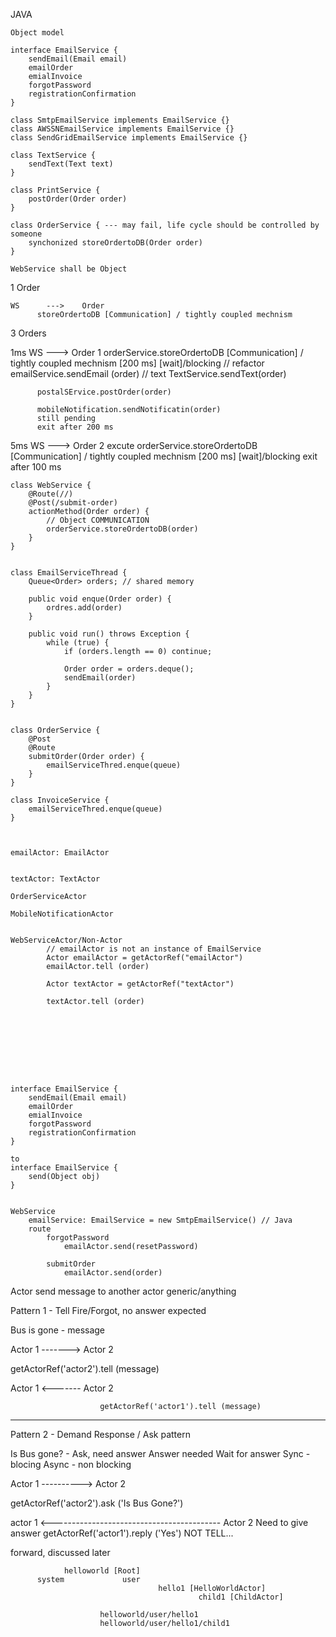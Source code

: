 JAVA

    Object model

    interface EmailService {
        sendEmail(Email email)
        emailOrder
        emialInvoice
        forgotPassword
        registrationConfirmation
    }

    class SmtpEmailService implements EmailService {}
    class AWSSNEmailService implements EmailService {}
    class SendGridEmailService implements EmailService {}

    class TextService {
        sendText(Text text)
    }

    class PrintService {
        postOrder(Order order)
    }

    class OrderService { --- may fail, life cycle should be controlled by someone
        synchonized storeOrdertoDB(Order order)
    }

    WebService shall be Object

1 Order

    WS      --->    Order 
          storeOrdertoDB [Communication] / tightly coupled mechnism

3 Orders 

1ms      WS      --->    Order 1
          orderService.storeOrdertoDB [Communication] / tightly coupled mechnism [200 ms] [wait]/blocking
          // refactor
          emailService.sendEmail (order)
          // text
          TextService.sendText(order)

          postalSErvice.postOrder(order)

          mobileNotification.sendNotificatin(order)
          still pending 
          exit after 200 ms
5ms      WS      --->    Order 2
          excute orderService.storeOrdertoDB [Communication] / tightly coupled mechnism [200 ms] [wait]/blocking
            exit after 100 ms 



    class WebService {
        @Route(//)
        @Post(/submit-order)
        actionMethod(Order order) {
            // Object COMMUNICATION
            orderService.storeOrdertoDB(order)
        }
    }


    class EmailServiceThread {
        Queue<Order> orders; // shared memory

        public void enque(Order order) {
            ordres.add(order)
        }

        public void run() throws Exception {
            while (true) {
                if (orders.length == 0) continue;

                Order order = orders.deque();
                sendEmail(order)
            }
        }
    }


    class OrderService {
        @Post
        @Route
        submitOrder(Order order) {
            emailServiceThred.enque(queue)
        }
    }

    class InvoiceService {
        emailServiceThred.enque(queue)
    }



    emailActor: EmailActor 
        

    textActor: TextActor

    OrderServiceActor

    MobileNotificationActor


    WebServiceActor/Non-Actor
            // emailActor is not an instance of EmailService
            Actor emailActor = getActorRef("emailActor")
            emailActor.tell (order)

            Actor textActor = getActorRef("textActor")

            textActor.tell (order)









    interface EmailService {
        sendEmail(Email email)
        emailOrder
        emialInvoice
        forgotPassword
        registrationConfirmation
    }

    to 
    interface EmailService {
        send(Object obj)
    }


    WebService
        emailService: EmailService = new SmtpEmailService() // Java
        route 
            forgotPassword
                emailActor.send(resetPassword)

            submitOrder
                emailActor.send(order)


Actor send message to another actor 
           generic/anything

Pattern 1 - Tell Fire/Forgot, no answer expected

Bus is gone - message

Actor 1    ------->    Actor 2

getActorRef('actor2').tell (message)

Actor 1    <-------    Actor 2

                        getActorRef('actor1').tell (message)
----

Pattern 2 - Demand Response / Ask pattern

Is Bus gone? - Ask, need answer
    Answer needed
        Wait for answer
            Sync - blocing
            Async - non blocking


Actor 1                                          ----------> Actor 2

getActorRef('actor2').ask ('Is Bus Gone?')

actor 1          <------------------------------------------ Actor 2
                                      Need to give answer
                                      getActorRef('actor1').reply ('Yes')
                                        NOT TELL...

forward, discussed later


                helloworld [Root]
          system             user
                                     hello1 [HelloWorldActor]
                                              child1 [ChildActor]
                                     
                        helloworld/user/hello1
                        helloworld/user/hello1/child1

                        